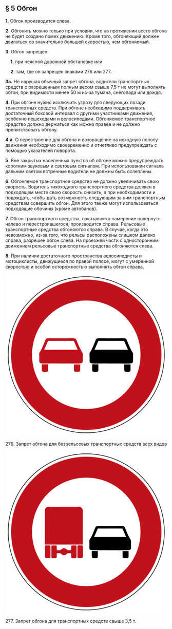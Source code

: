 ## § 5 Обгон

**1.** Обгон производится слева.

**2.** Обгонять можно только при условии, что на протяжении всего обгона не будет создано помех движению. Кроме того, обгоняющий должен двигаться со значительно большей скоростью, чем обгоняемый.

**3.** Обгон запрещен:

&nbsp;&nbsp;&nbsp;&nbsp;**1.** при неясной дорожной обстановке или

&nbsp;&nbsp;&nbsp;&nbsp;**2.** там, где он запрещен знаками 276 или 277.

**3a.** Не нарушая обычный запрет обгона, водители транспортных средств с разрешенным полным весом свыше 7,5 т не могут выполнять обгон, при видимости менее 50 м из-за тумана, снегопада или дождя.

**4.** При обгоне нужно исключить угрозу для следующих позади транспортных средств. При обгоне необходимо поддерживать достаточный боковой интервал с другими участниками движения, особенно пешеходами и велосипедами. Обгоняемое транспортное средство должно держаться как можно правее и не должно препятствовать обгону.

**4.a.** О перестроение для обгона и возвращение на исходную полосу движения необходимо своевременно и отчетливо предупреждать с помощью указателей поворота.

**5.** Вне закрытых населенных пунктов об обгоне можно предупреждать коротким звуковым и световым сигналом. При использовании сигнала дальним светом встречные водители не должны быть ослеплены.

**6.** Обгоняемое транспортное средство не должно увеличивать свою скорость. Водитель тихоходного транспортного средства должен в подходящем месте свою скорость снизить, а при необходимости и подождать, чтобы дать возможность следующим за ним транспортным средствам совершить обгон. Для этого также могут использоваться подходящие обочины \(кроме автобанов\).

**7.** Обгон транспортного средства, показавшего намерение повернуть налево и перестроившегося, производится справа. Рельсовые транспортные средства обгоняются справа. В случае, когда это невозможно, из-за того, что рельсы расположены слишком далеко справа, разрешен обгон слева. На проезжей части с односторонним движением рельсовые транспортные средства обгоняются слева.

**8.** При наличии достаточного пространства велосипедисты и мотоциклисты, движущиеся по правой полосе, могут с умеренной скоростью и особой осторожностью выполнять обгон справа.
<div class="sign-gallery">
<div class="sign">
<img src="/assets/276.svg" />
<p>276. Запрет обгона для безрельсовых транспортных средств всех видов</p>
</div>
<div class="sign">
<img src="/assets/277.svg" />
<p>277. Запрет обгона для транспортных средств свыше 3,5 т.</p>
</div>
</div>


